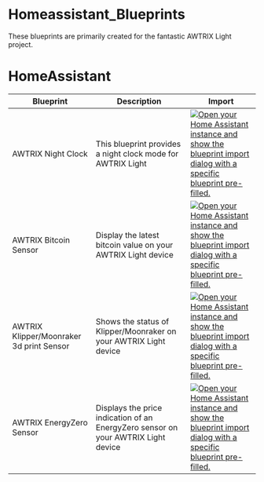 # Homeassistant_Blueprints

These blueprints are primarily created for the fantastic AWTRIX Light project.



# HomeAssistant

|Blueprint|Description|Import|
|-----------|-----------|-------|
|AWTRIX Night Clock|This blueprint provides a night clock mode for AWTRIX Light|[![Open your Home Assistant instance and show the blueprint import dialog with a specific blueprint pre-filled.](https://my.home-assistant.io/badges/blueprint_import.svg)](https://my.home-assistant.io/redirect/blueprint_import/?blueprint_url=https://raw.githubusercontent.com/RDG88/Homeassistant_Blueprints/main/nightclock_awtrix.yaml)|
|AWTRIX Bitcoin Sensor|Display the latest bitcoin value on your AWTRIX Light device|[![Open your Home Assistant instance and show the blueprint import dialog with a specific blueprint pre-filled.](https://my.home-assistant.io/badges/blueprint_import.svg)](https://my.home-assistant.io/redirect/blueprint_import/?blueprint_url=https://raw.githubusercontent.com/RDG88/Homeassistant_Blueprints/main/bitcoin_awtrix_app.yaml)|
|AWTRIX Klipper/Moonraker 3d print Sensor|Shows the status of Klipper/Moonraker on your AWTRIX Light device|[![Open your Home Assistant instance and show the blueprint import dialog with a specific blueprint pre-filled.](https://my.home-assistant.io/badges/blueprint_import.svg)](https://my.home-assistant.io/redirect/blueprint_import/?blueprint_url=https://raw.githubusercontent.com/RDG88/Homeassistant_Blueprints/main/moonraker_awtrix_app.yaml)|
|AWTRIX EnergyZero Sensor|Displays the price indication of an EnergyZero sensor on your AWTRIX Light device|[![Open your Home Assistant instance and show the blueprint import dialog with a specific blueprint pre-filled.](https://my.home-assistant.io/badges/blueprint_import.svg)](https://my.home-assistant.io/redirect/blueprint_import/?blueprint_url=https://raw.githubusercontent.com/RDG88/Homeassistant_Blueprints/main/energyzero_price_indicator_awtrix_app)|


